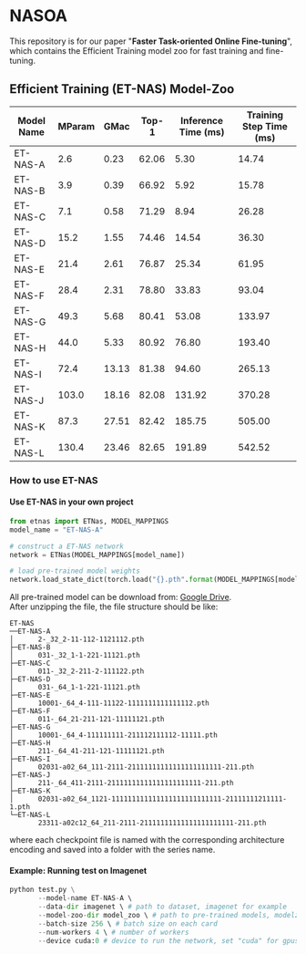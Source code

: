 # NASOA

This repository is for our paper "**Faster Task-oriented Online Fine-tuning**", which contains the Efficient Training model zoo for fast training and fine-tuning.

## Efficient Training (ET-NAS) Model-Zoo 

| Model Name | MParam | GMac  | Top-1 | Inference Time  (ms) | Training Step Time (ms) |
| ---------- | ------ | ----- | ----- | -------------------- | ----------------------- |
| ET-NAS-A   | 2.6    | 0.23  | 62.06 | 5.30                 | 14.74                   |
| ET-NAS-B   | 3.9    | 0.39  | 66.92 | 5.92                 | 15.78                   |
| ET-NAS-C   | 7.1    | 0.58  | 71.29 | 8.94                 | 26.28                   |
| ET-NAS-D   | 15.2   | 1.55  | 74.46 | 14.54                | 36.30                   |
| ET-NAS-E   | 21.4   | 2.61  | 76.87 | 25.34                | 61.95                   |
| ET-NAS-F   | 28.4   | 2.31  | 78.80 | 33.83                | 93.04                   |
| ET-NAS-G   | 49.3   | 5.68  | 80.41 | 53.08                | 133.97                  |
| ET-NAS-H   | 44.0   | 5.33  | 80.92 | 76.80                | 193.40                  |
| ET-NAS-I   | 72.4   | 13.13 | 81.38 | 94.60                | 265.13                  |
| ET-NAS-J   | 103.0  | 18.16 | 82.08 | 131.92               | 370.28                  |
| ET-NAS-K   | 87.3   | 27.51 | 82.42 | 185.75               | 505.00                  |
| ET-NAS-L   | 130.4  | 23.46 | 82.65 | 191.89               | 542.52                  |



### How to use ET-NAS 

#### Use ET-NAS in your own project

```python
from etnas import ETNas, MODEL_MAPPINGS
model_name = "ET-NAS-A"

# construct a ET-NAS network
network = ETNas(MODEL_MAPPINGS[model_name])

# load pre-trained model weights
network.load_state_dict(torch.load("{}.pth".format(MODEL_MAPPINGS[model_name])))
```

All pre-trained model can be download from: [Google Drive](https://drive.google.com/file/d/1cwE1RGsNoBR8enOr79-iw45Porkglv_k/view?usp=sharing).  
After unzipping the file, the file structure should be like:
```
ET-NAS
──ET-NAS-A
│      2-_32_2-11-112-1121112.pth
├─ET-NAS-B
│      031-_32_1-1-221-11121.pth
├─ET-NAS-C
│      011-_32_2-211-2-111122.pth
├─ET-NAS-D
│      031-_64_1-1-221-11121.pth
├─ET-NAS-E
│      10001-_64_4-111-11122-1111111111111112.pth
├─ET-NAS-F
│      011-_64_21-211-121-11111121.pth
├─ET-NAS-G
│      10001-_64_4-111111111-211112111112-11111.pth
├─ET-NAS-H
│      211-_64_41-211-121-11111121.pth
├─ET-NAS-I
│      02031-a02_64_111-2111-21111111111111111111111-211.pth
├─ET-NAS-J
│      211-_64_411-2111-21111111111111111111111-211.pth
├─ET-NAS-K
│      02031-a02_64_1121-111111111111111111111111111-21111111211111-1.pth
└─ET-NAS-L
       23311-a02c12_64_211-2111-21111111111111111111111-211.pth
```
where each checkpoint file is named with the corresponding architecture encoding and saved into a folder with the series name.

#### Example: Running test on Imagenet

```python
python test.py \
       --model-name ET-NAS-A \ 
       --data-dir imagenet \ # path to dataset, imagenet for example
       --model-zoo-dir model_zoo \ # path to pre-trained models, modelz_zoo for example
       --batch-size 256 \ # batch size on each card
       --num-workers 4 \ # number of workers
       --device cuda:0 # device to run the network, set "cuda" for gpus and "cpu" for cpu
```

